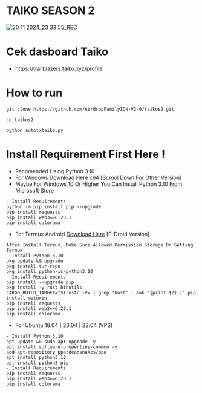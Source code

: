 # TAIKO SEASON 2
![20 11 2024_23 33 55_REC](https://github.com/user-attachments/assets/55589a19-2010-4acc-b3ca-cbb51a84df2b)

# Cek dasboard Taiko
- https://trailblazers.taiko.xyz/profile

# How to run
```
git clone https://github.com/AirdropFamilyIDN-V2-0/taikos2.git
```
```
cd taikos2
```
```
python autotxtaiko.py
```

# Install Requirement First Here !

- Recomended Using Python 3.10
- For Windows [Download Here x64](https://www.python.org/ftp/python/3.10.0/python-3.10.0-amd64.exe) [Scrool Down For Other Version]
- Maybe For Windows 10 Or Higher You Can Install Python 3.10 From Microsoft Store
```
- Install Requirements
python -m pip install pip --upgrade
pip install requests
pip install web3==6.20.1
pip install colorama
```
- For Termux Android [Download Here](https://f-droid.org/repo/com.termux_1020.apk) [F-Droid Version]
```
After Install Termux, Make Sure Allowed Permission Storage On Setting Termux
- Install Python 3.10
pkg update && upgrade
pkg install tur-repo
pkg install python-is-python3.10
- Install Requirements
pip install --upgrade pip
pkg install -y rust binutils
CARGO_BUILD_TARGET="$(rustc -Vv | grep "host" | awk '{print $2}')" pip install maturin
pip install requests
pip install web3==6.20.1
pip install colorama
```
- For Ubuntu 18.04 | 20.04 | 22.04 (VPS)
```
- Install Python 3.10
apt update && sudo apt upgrade -y
apt install software-properties-common -y
add-apt-repository ppa:deadsnakes/ppa
apt install python3.10
apt install python3-pip
- Install Requirements
pip install requests
pip install web3==6.20.1
pip install colorama
```
